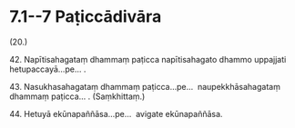 # 7.1--7 Paṭiccādivāra

(20.)

42\. Napītisahagataṃ dhammaṃ paṭicca napītisahagato dhammo uppajjati hetupaccayā…pe… .

43\. Nasukhasahagataṃ dhammaṃ paṭicca…pe…  naupekkhāsahagataṃ dhammaṃ paṭicca… . (Saṃkhittaṃ.)

44\. Hetuyā ekūnapaññāsa…pe…  avigate ekūnapaññāsa.
